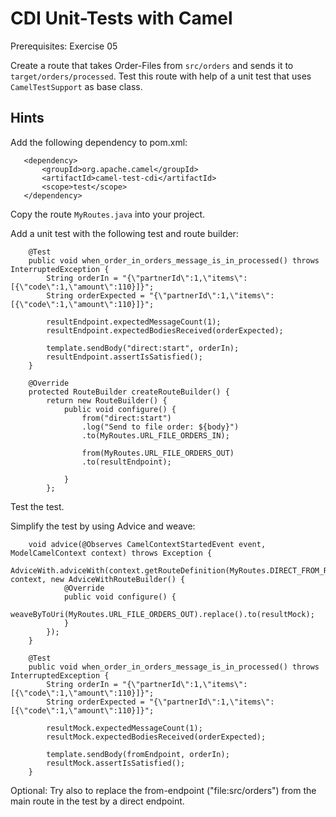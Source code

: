 CDI Unit-Tests with Camel
===========================

Prerequisites: Exercise 05

Create a route that takes Order-Files from `src/orders` and sends it to `target/orders/processed`. 
Test this route with help of a unit test that uses `CamelTestSupport` as base class.

Hints
-----

Add the following dependency to pom.xml:

```
   <dependency>
       <groupId>org.apache.camel</groupId>
       <artifactId>camel-test-cdi</artifactId>
       <scope>test</scope>
   </dependency>
```

Copy the route `MyRoutes.java` into your project.

Add a unit test with the following test and route builder:

```
    @Test
    public void when_order_in_orders_message_is_in_processed() throws InterruptedException {
        String orderIn = "{\"partnerId\":1,\"items\":[{\"code\":1,\"amount\":110}]}";
        String orderExpected = "{\"partnerId\":1,\"items\":[{\"code\":1,\"amount\":110}]}";

        resultEndpoint.expectedMessageCount(1);
        resultEndpoint.expectedBodiesReceived(orderExpected);
               
        template.sendBody("direct:start", orderIn);
        resultEndpoint.assertIsSatisfied();
    }

    @Override
    protected RouteBuilder createRouteBuilder() {
        return new RouteBuilder() {
            public void configure() {
                from("direct:start")
                .log("Send to file order: ${body}")
                .to(MyRoutes.URL_FILE_ORDERS_IN);
                               
                from(MyRoutes.URL_FILE_ORDERS_OUT)
                .to(resultEndpoint);
                
            }
        };
```

Test the test.

Simplify the test by using Advice and weave:

```
	void advice(@Observes CamelContextStartedEvent event, ModelCamelContext context) throws Exception {
		AdviceWith.adviceWith(context.getRouteDefinition(MyRoutes.DIRECT_FROM_ROUTE), context, new AdviceWithRouteBuilder() {
			@Override
			public void configure() {
				weaveByToUri(MyRoutes.URL_FILE_ORDERS_OUT).replace().to(resultMock);
			}
		});
	}

	@Test
	public void when_order_in_orders_message_is_in_processed() throws InterruptedException {
        String orderIn = "{\"partnerId\":1,\"items\":[{\"code\":1,\"amount\":110}]}";
        String orderExpected = "{\"partnerId\":1,\"items\":[{\"code\":1,\"amount\":110}]}";

		resultMock.expectedMessageCount(1);
		resultMock.expectedBodiesReceived(orderExpected);

		template.sendBody(fromEndpoint, orderIn);
		resultMock.assertIsSatisfied();
	}

```

Optional: Try also to replace the from-endpoint ("file:src/orders") from the main route in the test by a direct endpoint.
